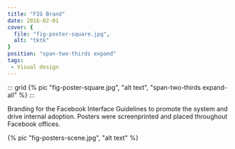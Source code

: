 ```yaml
---
title: "FIG Brand"
date: 2016-02-01
cover: {
  file: "fig-poster-square.jpg",
  alt: "tktk"
}
position: "span-two-thirds expand"
tags:
 - Visual design
---
```

::: grid
{% pic "fig-poster-square.jpg", "alt text", "span-two-thirds expand-all" %}
:::

Branding for the Facebook Interface Guidelines to promote the system and drive internal adoption. Posters were screenprinted and placed throughout Facebook offices.

{% pic "fig-posters-scene.jpg", "alt text" %}